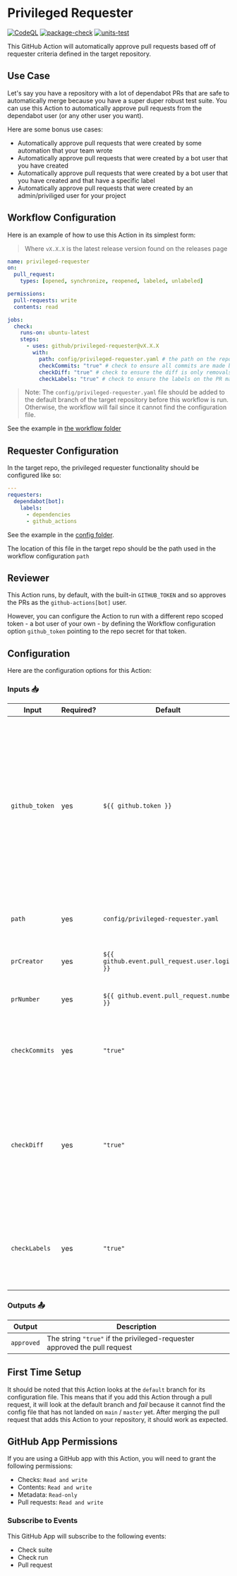 # Privileged Requester

[![CodeQL](https://github.com/github/privileged-requester/actions/workflows/codeql-analysis.yml/badge.svg)](https://github.com/github/privileged-requester/actions/workflows/codeql-analysis.yml) [![package-check](https://github.com/github/privileged-requester/actions/workflows/package-check.yml/badge.svg)](https://github.com/github/privileged-requester/actions/workflows/package-check.yml) [![units-test](https://github.com/github/privileged-requester/actions/workflows/test.yml/badge.svg)](https://github.com/github/privileged-requester/actions/workflows/test.yml)

This GitHub Action will automatically approve pull requests based off of requester criteria defined in the target repository.

## Use Case

Let's say you have a repository with a lot of dependabot PRs that are safe to automatically merge because you have a super duper robust test suite. You can use this Action to automatically approve pull requests from the dependabot user (or any other user you want).

Here are some bonus use cases:

- Automatically approve pull requests that were created by some automation that your team wrote
- Automatically approve pull requests that were created by a bot user that you have created
- Automatically approve pull requests that were created by a bot user that you have created and that have a specific label
- Automatically approve pull requests that were created by an admin/priviliged user for your project

## Workflow Configuration

Here is an example of how to use this Action in its simplest form:

> Where `vX.X.X` is the latest release version found on the releases page

```yaml
name: privileged-requester
on:
  pull_request:
    types: [opened, synchronize, reopened, labeled, unlabeled]

permissions:
  pull-requests: write
  contents: read

jobs:
  check:
    runs-on: ubuntu-latest
    steps:
      - uses: github/privileged-requester@vX.X.X
        with:
          path: config/privileged-requester.yaml # the path on the repo's default branch where the privileged requester config can be found
          checkCommits: "true" # check to ensure all commits are made by the requester
          checkDiff: "true" # check to ensure the diff is only removals (no additions) - set to "false" to disable
          checkLabels: "true" # check to ensure the labels on the PR match those defined in the privileged requester config
```

> Note: The `config/privileged-requester.yaml` file should be added to the default branch of the target repository before this workflow is run. Otherwise, the workflow will fail since it cannot find the configuration file.

See the example in [the workflow folder](.github/workflows/privileged-requester.yml)

## Requester Configuration

In the target repo, the privileged requester functionality should be configured like so:

```yaml
---
requesters:
  dependabot[bot]:
    labels:
      - dependencies
      - github_actions
```

See the example in the [config folder](config/privileged-requester.yaml).

The location of this file in the target repo should be the path used in the workflow configuration `path`

## Reviewer

This Action runs, by default, with the built-in `GITHUB_TOKEN` and so approves the PRs as the `github-actions[bot]` user.

However, you can configure the Action to run with a different repo scoped token - a bot user of your own - by defining the Workflow configuration option `github_token` pointing to the repo secret for that token.

## Configuration

Here are the configuration options for this Action:

### Inputs 📥

| Input     | Required? | Default                                     | Description |
|-----------| --------- |---------------------------------------------| ----------- |
| `github_token`   | yes | `${{ github.token }}`                         | The GitHub token used to create an authenticated client - Provided for you by default! - You can use the default provided token or you can provide a PAT as an alternative robot user token. Make sure this is a repository scoped token |
| `path`      | yes | `config/privileged-requester.yaml`            | Path where the privileged requester configuration can be found |
| `prCreator` | yes | `${{ github.event.pull_request.user.login }}` | The creator of the PR for this pull request event |
| `prNumber`  | yes | `${{ github.event.pull_request.number }}`     | The number of the PR for this pull request event |
| `checkCommits` | yes | `"true"`                                       | An option to check that every commit in the PR is made from the privileged requester |
| `checkDiff` | yes | `"true"`                                       | An option to check that the PR diff only has a removal diff, with no additions - This option defaults to `"true"` but it can be disabled by setting it to `"false"` |
| `checkLabels` | yes | `"true"`                                       | An option to check that the labels on the PR match those defined in the privileged requester config |

### Outputs 📤

| Output | Description |
| ------ | ----------- |
| `approved` | The string `"true"` if the privileged-requester approved the pull request |

## First Time Setup

It should be noted that this Action looks at the `default` branch for its configuration file. This means that if you add this Action through a pull request, it will look at the default branch and _fail_ because it cannot find the config file that has not landed on `main` / `master` yet. After merging the pull request that adds this Action to your repository, it should work as expected.

## GitHub App Permissions

If you are using a GitHub app with this Action, you will need to grant the following permissions:

- Checks: `Read and write`
- Contents: `Read and write`
- Metadata: `Read-only`
- Pull requests: `Read and write`

### Subscribe to Events

This GitHub App will subscribe to the following events:

- Check suite
- Check run
- Pull request
